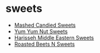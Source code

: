 # sweets

 * [Mashed Candied Sweets](../index/m/mashed-candied-sweets-350869.json)
 * [Yum Yum Nut Sweets](../index/y/yum-yum-nut-sweets-369549.json)
 * [Harisseh Middle Eastern Sweets](../index/h/harisseh-middle-eastern-sweets.json)
 * [Roasted Beets N Sweets](../index/r/roasted-beets-n-sweets.json)
